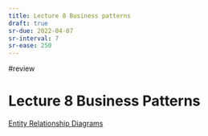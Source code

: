 ```yaml
---
title: Lecture 8 Business patterns
draft: true
sr-due: 2022-04-07
sr-interval: 7
sr-ease: 250
---
```

#review 
# Lecture 8 Business Patterns
[Entity Relationship Diagrams](out/notes/entity-relationship-diagrams.md)
